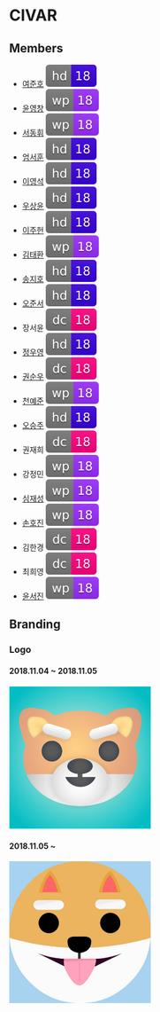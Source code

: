 # CIVAR

## Members

- [여준호](https://github.com/junhoyeo) ![hd18](./images/badges/18hd.svg)
- [윤영창](https://github.com/YunYeongChang) ![wp18](./images/badges/18wp.svg)
- [서동휘](https://github.com/suhdonghwi) ![wp18](./images/badges/18wp.svg)
- [엄서훈](https://github.com/uhmtoto) ![hd18](./images/badges/18hd.svg)
- [이영석](https://github.com/youngsouk) ![hd18](./images/badges/18hd.svg)
- [우상윤](https://github.com/SYWoo2003) ![hd18](./images/badges/18hd.svg)
- [이주헌](https://github.com/dlwngjs) ![hd18](./images/badges/18hd.svg)
- [김태환](https://github.com/ted1006) ![wp18](./images/badges/18wp.svg)
- [송지호](https://github.com/Harugatto) ![hd18](./images/badges/18hd.svg)
- [오준서](https://github.com/hunsol03) ![hd18](./images/badges/18hd.svg)
- 장서윤 ![dc18](./images/badges/18dc.svg)
- [정우영](https://github.com/hellofriends-GH) ![hd18](./images/badges/18hd.svg)
- [권순우](https://github.com/soonzaaaa) ![dc18](./images/badges/18dc.svg)
- [천예준](https://github.com/yejunwp) ![wp18](./images/badges/18wp.svg)
- [오승주](https://github.com/ohboksa) ![hd18](./images/badges/18hd.svg)
- 권재희 ![dc18](./images/badges/18dc.svg)
- 강정민 ![wp18](./images/badges/18wp.svg)
- [심재성](https://github.com/Jaeseong-CS) ![wp18](./images/badges/18wp.svg)
- [손호진](https://github.com/Son-Hojin) ![wp18](./images/badges/18wp.svg)
- 김한경 ![dc18](./images/badges/18dc.svg)
- 최희영 ![dc18](./images/badges/18dc.svg)
- [윤서진](https://github.com/SJ4U) ![wp18](./images/badges/18wp.svg)

## Branding

### Logo

#### 2018.11.04 ~ 2018.11.05
<img src="./images/design/logo/20181104/logo.png" width=256>

#### 2018.11.05 ~ 
<img src="./images/design/logo/20181105/logo.jpeg" width=256>
